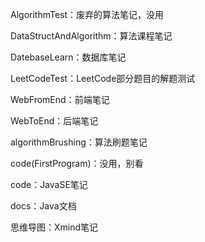 AlgorithmTest：废弃的算法笔记，没用

DataStructAndAlgorithm：算法课程笔记

DatebaseLearn：数据库笔记

LeetCodeTest：LeetCode部分题目的解题测试

WebFromEnd：前端笔记

WebToEnd：后端笔记

algorithmBrushing：算法刷题笔记

code(FirstProgram)：没用，别看

code：JavaSE笔记

docs：Java文档

思维导图：Xmind笔记
